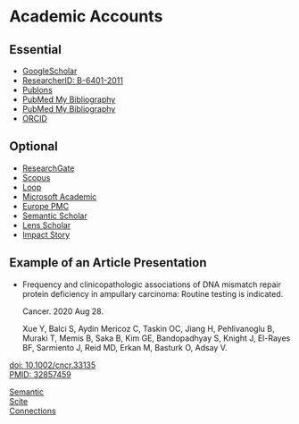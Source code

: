 # Academic Accounts

## Essential

* [GoogleScholar](http://scholar.google.com/citations?user=q40DcqYAAAAJ)
* [ResearcherID: B-6401-2011](http://www.researcherid.com/rid/B-6401-2011)
* [Publons](https://publons.com/researcher/467202/serdar-balci/)
* [PubMed My Bibliography](http://www.ncbi.nlm.nih.gov/sites/myncbi/collections/public/14I_qdU6Oj6VsIwzi12Lbng/)
* [PubMed My Bibliography](https://www.ncbi.nlm.nih.gov/labs/bibliography/serdar.balci.1/bibliography/public/)
* [ORCID](http://orcid.org/0000-0002-7852-3851)

## Optional

* [ResearchGate](https://www.researchgate.net/profile/Serdar_Balci)
* [Scopus](https://www.scopus.com/authid/detail.uri?authorId=22933834600)
* [Loop](http://loop.frontiersin.org/people/306241/overview)
* [Microsoft Academic](https://academic.microsoft.com/#/profile/SerdarBalci)
* [Europe PMC](https://europepmc.org/authors/0000-0002-7852-3851)
* [Semantic Scholar](https://www.semanticscholar.org/author/Serdar-Balci/2755920)
* [Lens Scholar](https://www.lens.org/lens/profile/311391349/scholar)
* [Impact Story](https://impactstory.org/u/0000-0002-7852-3851/)

## Example of an Article Presentation

* Frequency and clinicopathologic associations of DNA mismatch repair protein deficiency in ampullary carcinoma: Routine testing is indicated.  

  Cancer. 2020 Aug 28.  

  Xue Y, Balci S, Aydin Mericoz C, Taskin OC, Jiang H, Pehlivanoglu B, Muraki T, Memis B, Saka B, Kim GE, Bandopadhyay S, Knight J, El-Rayes BF, Sarmiento J, Reid MD, Erkan M, Basturk O, Adsay V.

[doi: 10.1002/cncr.33135](https://doi.org/10.1002/cncr.33135)  
[PMID: 32857459](https://pubmed.ncbi.nlm.nih.gov/32857459/)  
  
  
[Semantic](https://api.semanticscholar.org/10.1002/cncr.33135?include_unknown_references=true)  
[Scite](https://scite.ai/reports/10.1002/cncr.33135)  
[Connections](https://www.connectedpapers.com/main/2f258c96e2bea4ed973b3ba67ffde9e0cc3d56c9/Frequency-and-clinicopathologic-associations-of-DNA-mismatch-repair-protein-deficiency-in-ampullary-carcinoma-Routine-testing-is-indicated/graph)

